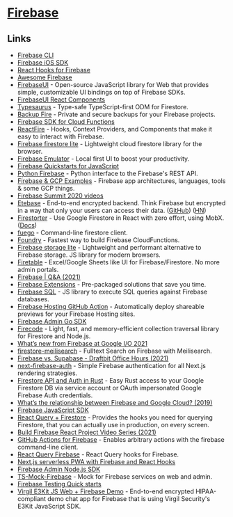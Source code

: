 # [Firebase](https://firebase.google.com/)

## Links

- [Firebase CLI](https://github.com/firebase/firebase-tools)
- [Firebase iOS SDK](https://github.com/firebase/firebase-ios-sdk)
- [React Hooks for Firebase](https://github.com/csfrequency/react-firebase-hooks)
- [Awesome Firebase](https://github.com/jthegedus/awesome-firebase)
- [FirebaseUI](https://github.com/firebase/firebaseui-web/) - Open-source JavaScript library for Web that provides simple, customizable UI bindings on top of Firebase SDKs.
- [FirebaseUI React Components](https://github.com/firebase/firebaseui-web-react)
- [Typesaurus](https://github.com/kossnocorp/typesaurus) - Type-safe TypeScript-first ODM for Firestore.
- [Backup Fire](https://backupfire.dev/) - Private and secure backups for your Firebase projects.
- [Firebase SDK for Cloud Functions](https://github.com/firebase/firebase-functions)
- [ReactFire](https://github.com/FirebaseExtended/reactfire) - Hooks, Context Providers, and Components that make it easy to interact with Firebase.
- [Firebase firestore lite](https://github.com/samuelgozi/firebase-firestore-lite) - Lightweight cloud firestore library for the browser.
- [Firebase Emulator](https://firebase.googleblog.com/2020/05/local-firebase-emulator-ui.html) - Local first UI to boost your productivity.
- [Firebase Quickstarts for JavaScript](https://github.com/firebase/quickstart-js)
- [Python Firebase](https://github.com/ozgur/python-firebase) - Python interface to the Firebase's REST API.
- [Firebase & GCP Examples](https://github.com/jthegedus/firebase-gcp-examples) - Firebase app architectures, languages, tools & some GCP things.
- [Firebase Summit 2020 videos](https://www.youtube.com/playlist?list=PLl-K7zZEsYLlRjj-mSComCq3Vd4IJese1)
- [Etebase](https://www.etebase.com/) - End-to-end encrypted backend. Think Firebase but encrypted in a way that only your users can access their data. ([GitHub](https://github.com/etesync)) ([HN](https://news.ycombinator.com/item?id=25059133))
- [Firestorter](https://github.com/IjzerenHein/firestorter) - Use Google Firestore in React with zero effort, using MobX. ([Docs](https://ijzerenhein.github.io/firestorter/#/))
- [fuego](https://github.com/sgarciac/fuego) - Command-line firestore client.
- [Foundry](https://github.com/FoundryApp/foundry-cli) - Fastest way to build Firebase CloudFunctions.
- [Firebase storage lite](https://github.com/samuelgozi/firebase-storage-lite) - Lightweight and performant alternative to Firebase storage. JS library for modern browsers.
- [Firetable](https://github.com/AntlerVC/firetable) - Excel/Google Sheets like UI for Firebase/Firestore. No more admin portals.
- [Firebase | Q&A (2021)](https://www.youtube.com/watch?v=3BMNzY_ljSw)
- [Firebase Extensions](https://firebase.google.com/products/extensions) - Pre-packaged solutions that save you time.
- [Firebase SQL](https://github.com/JoeRoddy/firebase-sql) - JS library to execute SQL queries against Firebase databases.
- [Firebase Hosting GitHub Action](https://github.com/FirebaseExtended/action-hosting-deploy) - Automatically deploy shareable previews for your Firebase Hosting sites.
- [Firebase Admin Go SDK](https://github.com/firebase/firebase-admin-go)
- [Firecode](https://github.com/kafkas/firecode) - Light, fast, and memory-efficient collection traversal library for Firestore and Node.js.
- [What’s new from Firebase at Google I/O 2021](https://firebase.googleblog.com/2021/05/whats-new-from-firebase-at-google-io.html)
- [firestore-meilisearch](https://github.com/meilisearch/firestore-meilisearch) - Fulltext Search on Firebase with Meilisearch.
- [Firebase vs. Supabase - Draftbit Office Hours (2021)](https://www.youtube.com/watch?v=9Yg6i_zCuiM)
- [next-firebase-auth](https://github.com/gladly-team/next-firebase-auth) - Simple Firebase authentication for all Next.js rendering strategies.
- [Firestore API and Auth in Rust](https://github.com/davidgraeff/firestore-db-and-auth-rs) - Easy Rust access to your Google Firestore DB via service account or OAuth impersonated Google Firebase Auth credentials.
- [What’s the relationship between Firebase and Google Cloud? (2019)](https://medium.com/google-developers/whats-the-relationship-between-firebase-and-google-cloud-57e268a7ff6f)
- [Firebase JavaScript SDK](https://github.com/firebase/firebase-js-sdk)
- [React Query + Firestore](https://github.com/aminerol/react-query-firestore) - Provides the hooks you need for querying Firestore, that you can actually use in production, on every screen.
- [Build Firebase React Project Video Series (2021)](https://www.youtube.com/playlist?list=PL-LDQE9x9hLwUAESe_YJxhXU5ZjLgtq4S)
- [GitHub Actions for Firebase](https://github.com/w9jds/firebase-action) - Enables arbitrary actions with the firebase command-line client.
- [React Query Firebase](https://github.com/invertase/react-query-firebase) - React Query hooks for Firebase.
- [Next.js serverless PWA with Firebase and React Hooks](https://github.com/tomsoderlund/nextjs-pwa-firebase-boilerplate)
- [Firebase Admin Node.js SDK](https://github.com/firebase/firebase-admin-node)
- [TS-Mock-Firebase](https://github.com/mindhivefi/ts-mock-firebase) - Mock for Firebase services on web and admin.
- [Firebase Testing Quick starts](https://github.com/firebase/quickstart-testing)
- [Virgil E3Kit JS Web + Firebase Demo](https://github.com/VirgilSecurity/demo-firebase-js) - End-to-end encrypted HIPAA-compliant demo chat app for Firebase that is using Virgil Security's E3Kit JavaScript SDK.
